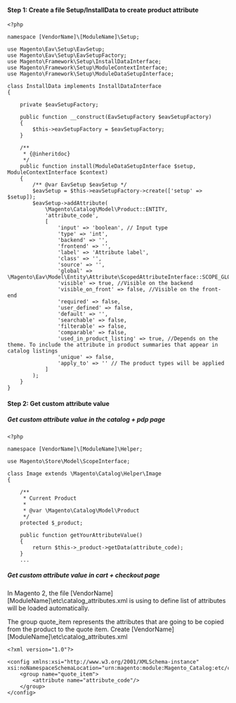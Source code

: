 #### Step 1: Create a file Setup/InstallData to create product attribute


```
<?php

namespace [VendorName]\[ModuleName]\Setup;

use Magento\Eav\Setup\EavSetup;
use Magento\Eav\Setup\EavSetupFactory;
use Magento\Framework\Setup\InstallDataInterface;
use Magento\Framework\Setup\ModuleContextInterface;
use Magento\Framework\Setup\ModuleDataSetupInterface;

class InstallData implements InstallDataInterface
{

    private $eavSetupFactory;

    public function __construct(EavSetupFactory $eavSetupFactory)
    {
        $this->eavSetupFactory = $eavSetupFactory;
    }

    /**
     * {@inheritdoc}
     */
    public function install(ModuleDataSetupInterface $setup, ModuleContextInterface $context)
    {
        /** @var EavSetup $eavSetup */
        $eavSetup = $this->eavSetupFactory->create(['setup' => $setup]);
        $eavSetup->addAttribute(
            \Magento\Catalog\Model\Product::ENTITY,
            'attribute_code',
            [
                'input' => 'boolean', // Input type
                'type' => 'int',
                'backend' => '',
                'frontend' => '',
                'label' => 'Attribute label',
                'class' => '',
                'source' => '',
                'global' => \Magento\Eav\Model\Entity\Attribute\ScopedAttributeInterface::SCOPE_GLOBAL,
                'visible' => true, //Visible on the backend
                'visible_on_front' => false, //Visible on the front-end
                'required' => false,
                'user_defined' => false,
                'default' => '',
                'searchable' => false,
                'filterable' => false,
                'comparable' => false,
                'used_in_product_listing' => true, //Depends on the theme. To include the attribute in product summaries that appear in catalog listings
                'unique' => false,
                'apply_to' => '' // The product types will be applied
            ]
        );
    }
}
```

#### Step 2: Get custom attribute value

##### Get custom attribute value in the catalog + pdp page


```
<?php

namespace [VendorName]\[ModuleName]\Helper;

use Magento\Store\Model\ScopeInterface;

class Image extends \Magento\Catalog\Helper\Image
{

    /**
     * Current Product
     *
     * @var \Magento\Catalog\Model\Product
     */
    protected $_product;

    public function getYourAttributeValue()
    {
        return $this->_product->getData(attribute_code);
    }
    ...
```

##### Get custom attribute value in cart + checkout page

In Magento 2, the file [VendorName]\[ModuleName]\etc\catalog_attributes.xml is using to define list of attributes will be loaded automatically.


The group quote_item represents the attributes that are going to be copied from the product to the quote item.
Create [VendorName]\[ModuleName]\etc\catalog_attributes.xml


```
<?xml version="1.0"?>

<config xmlns:xsi="http://www.w3.org/2001/XMLSchema-instance" xsi:noNamespaceSchemaLocation="urn:magento:module:Magento_Catalog:etc/catalog_attributes.xsd">
    <group name="quote_item">
        <attribute name="attribute_code"/>
    </group>
</config>
```

